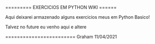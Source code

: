 ========= EXERCICIOS EM PYTHON WIKI ======

Aqui deixarei armazenado alguns exercicios meus em Python Basico!

Talvez no future eu venho aqui e altere


========================
Graham 11/04/2021
